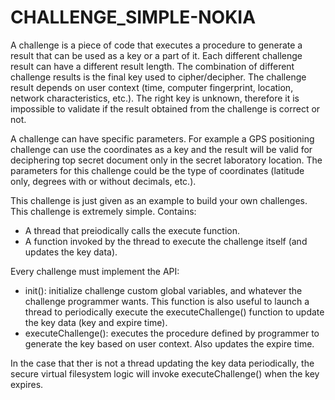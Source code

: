 # CHALLENGE_SIMPLE-NOKIA

A challenge is a piece of code that executes a procedure to generate a result that can be used as a key or a part of it.
Each different challenge result can have a different result length. The combination of different challenge results is the final key used to cipher/decipher.
The challenge result depends on user context (time, computer fingerprint, location, network characteristics, etc.). The right key is unknown, therefore it is  impossible to validate if the result obtained from the challenge is correct or not.

A challenge can have specific parameters. For example a GPS positioning challenge can use the coordinates as a key and the result will be valid for deciphering top secret document only in the secret laboratory location. The parameters for this challenge could be the type of coordinates (latitude only, degrees with or without decimals, etc.).

This challenge is just given as an example to build your own challenges.
This challenge is extremely simple. Contains:
 - A thread that preiodically calls the execute function.
 - A function invoked by the thread to execute the challenge itself (and updates the key data).

Every challenge must implement the API:
 - init(): initialize challenge custom global variables, and whatever the challenge programmer wants. This function is also useful to launch a thread to periodically execute the executeChallenge() function to update the key data (key and expire time).
 - executeChallenge(): executes the procedure defined by programmer to generate the key based on user context. Also updates the expire time.

In the case that ther is not a thread updating the key data periodically, the secure virtual filesystem logic will invoke executeChallenge() when the key expires.

